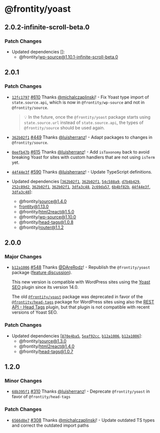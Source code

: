 # @frontity/yoast

## 2.0.2-infinite-scroll-beta.0

### Patch Changes

- Updated dependencies []:
  - @frontity/wp-source@1.10.1-infinite-scroll-beta.0

## 2.0.1

### Patch Changes

- [`12fc1797`](https://github.com/frontity/frontity/commit/12fc179797d8b1a60069dbfe4441b451c19a8123) [#610](https://github.com/frontity/frontity/pull/610) Thanks [@michalczaplinski](https://github.com/michalczaplinski)! - Fix Yoast type import of `state.source.api`, which is now in `@frontity/wp-source` and not in `@frontity/source`.

  > 💡 In the future, once the `@frontity/yoast` package starts using `state.source.url` instead of `state.source.api`, the types of `@frontity/source` should be used again.

* [`362b02f1`](https://github.com/frontity/frontity/commit/362b02f1beb100ffb178a1d4e775e89b84b99ccc) [#449](https://github.com/frontity/frontity/pull/449) Thanks [@luisherranz](https://github.com/luisherranz)! - Adapt packages to changes in `@frontity/source`.

- [`0eefb47b`](https://github.com/frontity/frontity/commit/0eefb47be4e779bcddf44b00f845ededdece798e) [#615](https://github.com/frontity/frontity/pull/615) Thanks [@luisherranz](https://github.com/luisherranz)! - Add `isTaxonomy` back to avoid breaking Yoast for sites with custom handlers that are not using `isTerm` yet.

* [`44f44e3f`](https://github.com/frontity/frontity/commit/44f44e3f2ba436236b65518ddac30cd4af57ea18) [#590](https://github.com/frontity/frontity/pull/590) Thanks [@luisherranz](https://github.com/luisherranz)! - Update TypeScript definitions.

* Updated dependencies [[`362b02f1`](https://github.com/frontity/frontity/commit/362b02f1beb100ffb178a1d4e775e89b84b99ccc), [`362b02f1`](https://github.com/frontity/frontity/commit/362b02f1beb100ffb178a1d4e775e89b84b99ccc), [`54c588a9`](https://github.com/frontity/frontity/commit/54c588a9534d7c1761c0def8c83381696fd443fc), [`d7b4b429`](https://github.com/frontity/frontity/commit/d7b4b429f1f23dfae74b9781ea1b1de00aed763c), [`252c89d2`](https://github.com/frontity/frontity/commit/252c89d226b9575f8f30e9f102ed97de598061e6), [`362b02f1`](https://github.com/frontity/frontity/commit/362b02f1beb100ffb178a1d4e775e89b84b99ccc), [`362b02f1`](https://github.com/frontity/frontity/commit/362b02f1beb100ffb178a1d4e775e89b84b99ccc), [`3dfa3c48`](https://github.com/frontity/frontity/commit/3dfa3c4809d3b00528db8c1c8c530cf311901553), [`2c69da57`](https://github.com/frontity/frontity/commit/2c69da577ebd93d3335a2e50f8fb38c3eba1d7f7), [`6b4bf82b`](https://github.com/frontity/frontity/commit/6b4bf82b5eee698f7ea8ea3b0bfd69a989caaba3), [`44f44e3f`](https://github.com/frontity/frontity/commit/44f44e3f2ba436236b65518ddac30cd4af57ea18), [`3dfa3c48`](https://github.com/frontity/frontity/commit/3dfa3c4809d3b00528db8c1c8c530cf311901553)]:
  - @frontity/source@1.4.0
  - frontity@1.13.0
  - @frontity/html2react@1.5.0
  - @frontity/wp-source@1.10.0
  - @frontity/head-tags@1.0.8
  - @frontity/router@1.1.2

## 2.0.0

### Major Changes

- [`b12a1006`](https://github.com/frontity/frontity/commit/b12a100643d3207ab540b66cd7a1bb5626953900) [#548](https://github.com/frontity/frontity/pull/548) Thanks [@DAreRodz](https://github.com/DAreRodz)! - Republish the `@frontity/yoast` package
  ([feature discussion](https://community.frontity.org/t/support-for-yoast-plugin-rest-api-fields/2626)).

  This new version is compatible with WordPress sites using the
  [Yoast SEO](https://wordpress.org/plugins/wordpress-seo/) plugin since its
  version 14.0.

  The old
  [`@frontity/yoast`](https://www.npmjs.com/package/@frontity/yoast/v/1.2.0)
  package was deprecated in favor of the
  [`@frontity/head-tags`](https://www.npmjs.com/package/@frontity/head-tags)
  package for WordPress sites using also the
  [REST API - Head Tags](https://wordpress.org/plugins/rest-api-head-tags/)
  plugin, but that plugin is not compatible with recent versions of Yoast SEO.

### Patch Changes

- Updated dependencies [[`870e4ba5`](https://github.com/frontity/frontity/commit/870e4ba5ab6afd216d9f2c5f15383fb8028d471c), [`5eaf92cc`](https://github.com/frontity/frontity/commit/5eaf92cca957e4444c47db22d6c739a9d4c64f3b), [`b12a1006`](https://github.com/frontity/frontity/commit/b12a100643d3207ab540b66cd7a1bb5626953900), [`b12a1006`](https://github.com/frontity/frontity/commit/b12a100643d3207ab540b66cd7a1bb5626953900)]:
  - @frontity/source@1.3.0
  - @frontity/html2react@1.4.0
  - @frontity/head-tags@1.0.7

## 1.2.0

### Minor Changes

- [`68b395f1`](https://github.com/frontity/frontity/commit/68b395f10086fc7096442007d4f1a1a9929443c5) [#310](https://github.com/frontity/frontity/pull/310) Thanks [@luisherranz](https://github.com/luisherranz)! - Deprecate `@frontity/yoast` in favor of `@frontity/head-tags`

### Patch Changes

- [`6566d8e7`](https://github.com/frontity/frontity/commit/6566d8e70ae5801168a09008a8b341613a774f34) [#308](https://github.com/frontity/frontity/pull/308) Thanks [@michalczaplinski](https://github.com/michalczaplinski)! - Update outdated TS types and correct the outdated import paths
